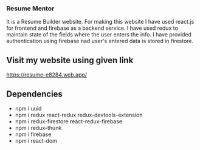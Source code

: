 ### Resume Mentor
It is a Resume Builder website. For making this website I have used react.js for frontend and firebase as a backend service. I have used redux to maintain state of the fields where the user enters the info. I have provided authentication using firebase nad user's entered data is stored in firestore. 
 
## Visit my website using given link
https://resume-e8284.web.app/

## Dependencies
- npm i uuid 
- npm i redux react-redux redux-devtools-extension
- npm i redux-firestore react-redux-firebase
- npm i redux-thunk
- npm i firebase
- npm i react-dom 
